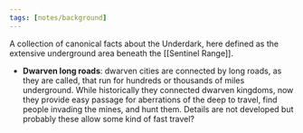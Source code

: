```yaml
---
tags: [notes/background]
---
```


A collection of canonical facts about the Underdark, here defined as the extensive underground area beneath the [[Sentinel Range]].


- **Dwarven long roads**: dwarven cities are connected by long roads, as they are called, that run for hundreds or thousands of miles underground. While historically they connected dwarven kingdoms, now they provide easy passage for aberrations of the deep to travel, find people invading the mines, and hunt them. Details are not developed but probably these allow some kind of fast travel?